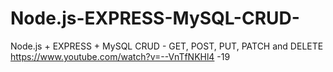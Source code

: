 # Node.js-EXPRESS-MySQL-CRUD-
Node.js + EXPRESS + MySQL CRUD - GET, POST, PUT, PATCH and DELETE
https://www.youtube.com/watch?v=--VnTfNKHl4 -19
